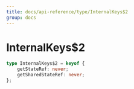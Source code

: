 ```yaml
---
title: docs/api-reference/type/InternalKeys$2
group: docs
---
```


# InternalKeys$2

```ts
type InternalKeys$2 = keyof {
    getStateRef: never;
    getSharedStateRef: never;
};
```


